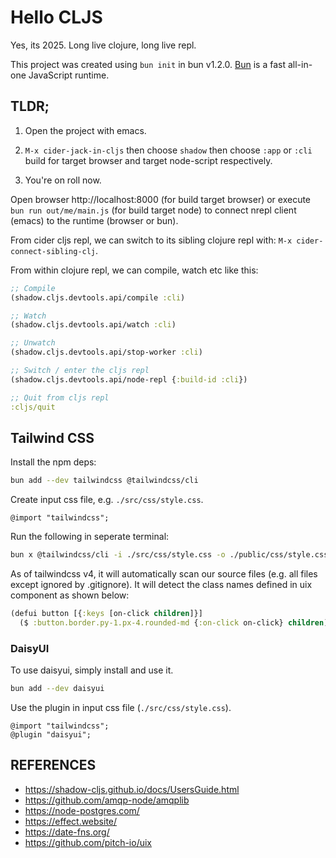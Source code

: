 # Hello CLJS

Yes, its 2025. Long live clojure, long live repl.

This project was created using `bun init` in bun v1.2.0. [Bun](https://bun.sh) is a fast all-in-one JavaScript runtime.

## TLDR;

1. Open the project with emacs.

2. `M-x cider-jack-in-cljs` then choose `shadow` then choose `:app` or `:cli` build for target browser and target node-script respectively.

3. You're on roll now.

Open browser http://localhost:8000 (for build target browser) or execute `bun run out/me/main.js` (for build target node) to connect nrepl client (emacs) to the runtime (browser or bun).

From cider cljs repl, we can switch to its sibling clojure repl with: `M-x cider-connect-sibling-clj`.

From within clojure repl, we can compile, watch etc like this:

```clojure
;; Compile
(shadow.cljs.devtools.api/compile :cli)

;; Watch
(shadow.cljs.devtools.api/watch :cli)

;; Unwatch
(shadow.cljs.devtools.api/stop-worker :cli)

;; Switch / enter the cljs repl
(shadow.cljs.devtools.api/node-repl {:build-id :cli})

;; Quit from cljs repl
:cljs/quit
```

## Tailwind CSS

Install the npm deps:

```bash
bun add --dev tailwindcss @tailwindcss/cli
```

Create input css file, e.g. `./src/css/style.css`.

```
@import "tailwindcss";
```

Run the following in seperate terminal:

```bash
bun x @tailwindcss/cli -i ./src/css/style.css -o ./public/css/style.css --watch
```

As of tailwindcss v4, it will automatically scan our source files (e.g. all files except ignored by .gitignore). It will detect the class names defined in uix component as shown below:

```clojure
(defui button [{:keys [on-click children]}]
  ($ :button.border.py-1.px-4.rounded-md {:on-click on-click} children))
```

### DaisyUI

To use daisyui, simply install and use it.

```bash
bun add --dev daisyui
```

Use the plugin in input css file (`./src/css/style.css`).

```
@import "tailwindcss";
@plugin "daisyui";
```


## REFERENCES

- https://shadow-cljs.github.io/docs/UsersGuide.html
- https://github.com/amqp-node/amqplib
- https://node-postgres.com/
- https://effect.website/
- https://date-fns.org/
- https://github.com/pitch-io/uix

